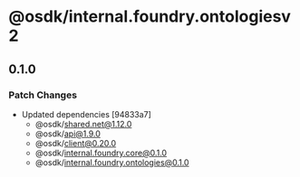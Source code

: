 # @osdk/internal.foundry.ontologiesv2

## 0.1.0

### Patch Changes

- Updated dependencies [94833a7]
  - @osdk/shared.net@1.12.0
  - @osdk/api@1.9.0
  - @osdk/client@0.20.0
  - @osdk/internal.foundry.core@0.1.0
  - @osdk/internal.foundry.ontologies@0.1.0
